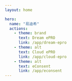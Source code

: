 ```yaml
---
layout: home

hero:
  name: "易迪希"
  actions:
    - theme: brand
      text: Dream ePRO
      link: /app/dream-epro
    - theme: alt
      text: Cloud ePRO
      link: /app/cloud-epro
    - theme: alt
      text: eConsent
      link: /app/econsent
---
```

